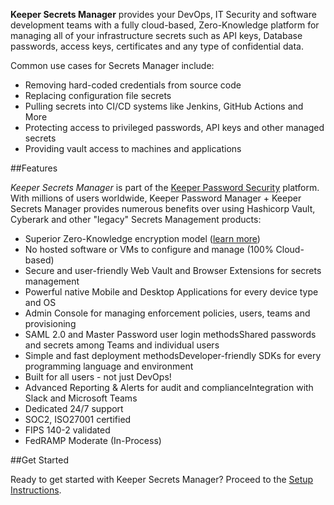 **Keeper Secrets Manager** provides your DevOps, IT Security and software development teams with a fully cloud-based, 
Zero-Knowledge platform for managing all of your infrastructure secrets such as API keys, Database passwords, access 
keys, certificates and any type of confidential data.

Common use cases for Secrets Manager include:
  - Removing hard-coded credentials from source code
  - Replacing configuration file secrets
  - Pulling secrets into CI/CD systems like Jenkins, GitHub Actions and More
  - Protecting access to privileged passwords, API keys and other managed secrets
  - Providing vault access to machines and applications

##Features

*Keeper Secrets Manager* is part of the [Keeper Password Security](https://keepersecurity.com/) platform. With millions 
of users worldwide, Keeper Password Manager + Keeper Secrets Manager provides numerous benefits over using Hashicorp 
Vault, Cyberark and other "legacy" Secrets Management products:

  - Superior Zero-Knowledge encryption model ([learn more](https://docs.keeper.io/enterprise-guide/keeper-encryption-model))
  - No hosted software or VMs to configure and manage (100% Cloud-based)
  - Secure and user-friendly Web Vault and Browser Extensions for secrets management
  - Powerful native Mobile and Desktop Applications for every device type and OS
  - Admin Console for managing enforcement policies, users, teams and provisioning
  - SAML 2.0 and Master Password user login methodsShared passwords and secrets among Teams and individual users
  - Simple and fast deployment methodsDeveloper-friendly SDKs for every programming language and environment
  - Built for all users - not just DevOps!
  - Advanced Reporting & Alerts for audit and complianceIntegration with Slack and Microsoft Teams
  - Dedicated 24/7 support
  - SOC2, ISO27001 certified
  - FIPS 140-2 validated
  - FedRAMP Moderate (In-Process)

##Get Started

Ready to get started with Keeper Secrets Manager? Proceed to the [Setup Instructions](https://docs.keeper.io/secrets-manager/secrets-manager/quick-start-guide).